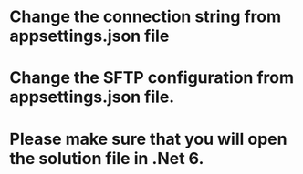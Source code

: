 # Change the connection string from appsettings.json file
# Change the SFTP configuration from appsettings.json file.
# Please make sure that you will open the solution file in .Net 6.

